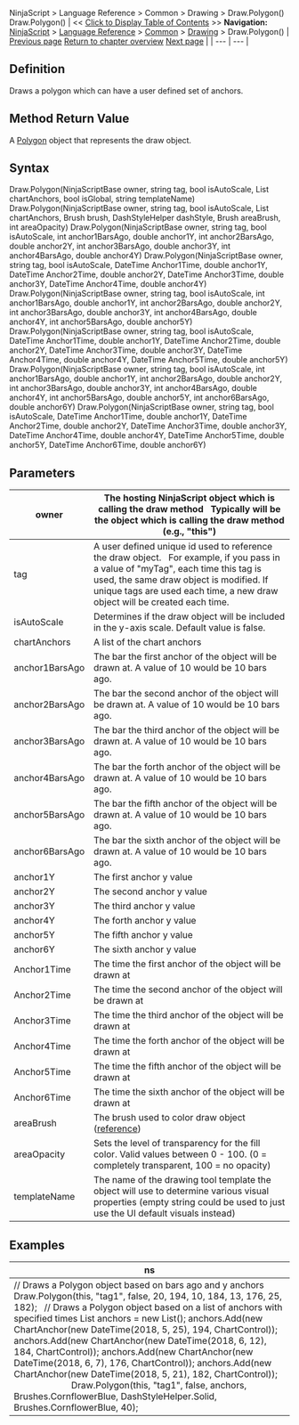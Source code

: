 ﻿
NinjaScript > Language Reference > Common > Drawing > Draw.Polygon()
Draw.Polygon()
| << [Click to Display Table of Contents](draw_polygon.md) >> **Navigation:**     [NinjaScript](ninjascript.md) > [Language Reference](language_reference_wip.md) > [Common](common.md) > [Drawing](drawing.md) > Draw.Polygon() | [Previous page](pathtool.md) [Return to chapter overview](drawing.md) [Next page](polygon.md) |
| --- | --- |
## Definition
Draws a polygon which can have a user defined set of anchors.
 
## Method Return Value
A [Polygon](polygon.md) object that represents the draw object.
 
## Syntax
Draw.Polygon(NinjaScriptBase owner, string tag, bool isAutoScale, List<ChartAnchor> chartAnchors, bool isGlobal, string templateName)
Draw.Polygon(NinjaScriptBase owner, string tag, bool isAutoScale, List<ChartAnchor> chartAnchors, Brush brush, DashStyleHelper dashStyle, Brush areaBrush, int areaOpacity)
Draw.Polygon(NinjaScriptBase owner, string tag, bool isAutoScale, int anchor1BarsAgo, double anchor1Y, int anchor2BarsAgo, double anchor2Y, int anchor3BarsAgo, double anchor3Y, int anchor4BarsAgo, double anchor4Y)
Draw.Polygon(NinjaScriptBase owner, string tag, bool isAutoScale, DateTime Anchor1Time, double anchor1Y, DateTime Anchor2Time, double anchor2Y, DateTime Anchor3Time, double anchor3Y, DateTime Anchor4Time, double anchor4Y)
Draw.Polygon(NinjaScriptBase owner, string tag, bool isAutoScale, int anchor1BarsAgo, double anchor1Y, int anchor2BarsAgo, double anchor2Y, int anchor3BarsAgo, double anchor3Y, int anchor4BarsAgo, double anchor4Y, int anchor5BarsAgo, double anchor5Y)
Draw.Polygon(NinjaScriptBase owner, string tag, bool isAutoScale, DateTime Anchor1Time, double anchor1Y, DateTime Anchor2Time, double anchor2Y, DateTime Anchor3Time, double anchor3Y, DateTime Anchor4Time, double anchor4Y, DateTime Anchor5Time, double anchor5Y)
Draw.Polygon(NinjaScriptBase owner, string tag, bool isAutoScale, int anchor1BarsAgo, double anchor1Y, int anchor2BarsAgo, double anchor2Y, int anchor3BarsAgo, double anchor3Y, int anchor4BarsAgo, double anchor4Y, int anchor5BarsAgo, double anchor5Y, int anchor6BarsAgo, double anchor6Y)
Draw.Polygon(NinjaScriptBase owner, string tag, bool isAutoScale, DateTime Anchor1Time, double anchor1Y, DateTime Anchor2Time, double anchor2Y, DateTime Anchor3Time, double anchor3Y, DateTime Anchor4Time, double anchor4Y, DateTime Anchor5Time, double anchor5Y, DateTime Anchor6Time, double anchor6Y)
## 
## Parameters
| owner | The hosting NinjaScript object which is calling the draw method   Typically will be the object which is calling the draw method (e.g., "this") |
| --- | --- |
| tag | A user defined unique id used to reference the draw object.    For example, if you pass in a value of "myTag", each time this tag is used, the same draw object is modified. If unique tags are used each time, a new draw object will be created each time. |
| isAutoScale | Determines if the draw object will be included in the y-axis scale. Default value is false. |
| chartAnchors | A list of the chart anchors |
| anchor1BarsAgo | The bar the first anchor of the object will be drawn at. A value of 10 would be 10 bars ago. |
| anchor2BarsAgo | The bar the second anchor of the object will be drawn at. A value of 10 would be 10 bars ago. |
| anchor3BarsAgo | The bar the third anchor of the object will be drawn at. A value of 10 would be 10 bars ago. |
| anchor4BarsAgo | The bar the forth anchor of the object will be drawn at. A value of 10 would be 10 bars ago. |
| anchor5BarsAgo | The bar the fifth anchor of the object will be drawn at. A value of 10 would be 10 bars ago. |
| anchor6BarsAgo | The bar the sixth anchor of the object will be drawn at. A value of 10 would be 10 bars ago. |
| anchor1Y | The first anchor y value |
| anchor2Y | The second anchor y value |
| anchor3Y | The third anchor y value |
| anchor4Y | The forth anchor y value |
| anchor5Y | The fifth anchor y value |
| anchor6Y | The sixth anchor y value |
| Anchor1Time | The time the first anchor of the object will be drawn at |
| Anchor2Time | The time the second anchor of the object will be drawn at |
| Anchor3Time | The time the third anchor of the object will be drawn at |
| Anchor4Time | The time the forth anchor of the object will be drawn at |
| Anchor5Time | The time the fifth anchor of the object will be drawn at |
| Anchor6Time | The time the sixth anchor of the object will be drawn at |
| areaBrush | The brush used to color draw object ([reference](https://msdn.microsoft.com/en-us/library/system.windows.media.brushes%28v=vs.110%29.aspx)) |
| areaOpacity | Sets the level of transparency for the fill color. Valid values between 0 - 100. (0 = completely transparent, 100 = no opacity) |
| templateName | The name of the drawing tool template the object will use to determine various visual properties (empty string could be used to just use the UI default visuals instead) |
## 
## 
## Examples
| ns |
| --- |
| // Draws a Polygon object based on bars ago and y anchors Draw.Polygon(this, "tag1", false, 20, 194, 10, 184, 13, 176, 25, 182);   // Draws a Polygon object based on a list of anchors with specified times List<ChartAnchor> anchors = new List<ChartAnchor>(); anchors.Add(new ChartAnchor(new DateTime(2018, 5, 25), 194, ChartControl)); anchors.Add(new ChartAnchor(new DateTime(2018, 6, 12), 184, ChartControl)); anchors.Add(new ChartAnchor(new DateTime(2018, 6, 7), 176, ChartControl)); anchors.Add(new ChartAnchor(new DateTime(2018, 5, 21), 182, ChartControl));                           Draw.Polygon(this, "tag1", false, anchors, Brushes.CornflowerBlue, DashStyleHelper.Solid, Brushes.CornflowerBlue, 40); |

